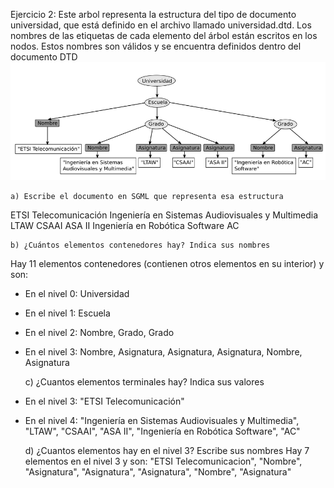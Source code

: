 Ejercicio 2:
Este arbol representa la estructura del tipo de documento universidad, que está definido en el archivo llamado universidad.dtd. Los nombres de las etiquetas de cada elemento del árbol están escritos en los nodos. Estos nombres son válidos y se encuentra definidos dentro del documento DTD
![](ejercicio2.png)


    a) Escribe el documento en SGML que representa esa estructura

<!DOCTYPE universidad SYSTEM "universidad.dtd">
<Universidad>
    <!-- include URL universidad -->
    <Escuela>
        <Nombre>ETSI Telecomunicación</Nombre>
        <Grado>
            <Nombre>Ingeniería en Sistemas Audiovisuales y Multimedia </Nombre>
            <Asignatura>LTAW</Asignatura>
            <Asignatura>CSAAI</Asignatura>
            <Asignatura>ASA II</Asignatura>
        </Grado>
        <Grado>
            <Nombre>Ingeniería en Robótica Software </Nombre>
            <Asignatura>AC </Asignatura>
        </Grado>
    </Escuela>
</Universidad>

    b) ¿Cuántos elementos contenedores hay? Indica sus nombres
Hay 11 elementos contenedores (contienen otros elementos en su interior) y son:
* En el nivel 0: Universidad
* En el nivel 1: Escuela
* En el nivel 2: Nombre, Grado, Grado
* En el nivel 3: Nombre, Asignatura, Asignatura, Asignatura, Nombre, Asignatura

    c) ¿Cuantos elementos terminales hay? Indica sus valores
* En el nivel 3: "ETSI Telecomunicación"
* En el nivel 4: "Ingeniería en Sistemas Audiovisuales y Multimedia", "LTAW", "CSAAI", "ASA II", "Ingeniería en Robótica Software", "AC"

    d) ¿Cuantos elementos hay en el nivel 3? Escribe sus nombres
Hay 7 elementos en el nivel 3 y son:
"ETSI Telecomunicacion", "Nombre", "Asignatura", "Asignatura", "Asignatura", "Nombre", "Asignatura"

